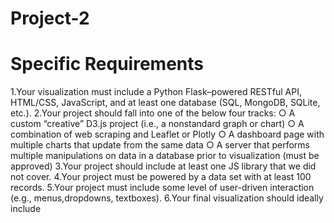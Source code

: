 # Project-2
# Specific Requirements
1.Your visualization must include a Python Flask–powered RESTful API, HTML/CSS,
JavaScript, and at least one database (SQL, MongoDB, SQLite, etc.). 
2.Your project should fall into one of the below four tracks: 
  ○ A custom “creative” D3.js project (i.e., a nonstandard graph or chart)
  ○ A combination of web scraping and Leaflet or Plotly
  ○ A dashboard page with multiple charts that update from the same data
  ○ A server that performs multiple manipulations on data in a database prior to visualization (must be approved)
3.Your project should include at least one JS library that we did not cover. 
4.Your project must be powered by a data set with at least 100 records. 
5.Your project must include some level of user-driven interaction (e.g., menus,dropdowns, textboxes). 
6.Your final visualization should ideally include 
